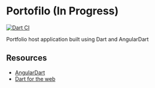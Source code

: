 # Portofilo (In Progress)

[![Dart CI](https://github.com/olegkuibar/portfolio/workflows/Dart%20CI/badge.svg)](https://github.com/olegkuibar/portfolio/actions?query=workflow%3A%22Dart+CI%22)

Portfolio host application built using Dart and AngularDart

## Resources

* [AngularDart](https://webdev.dartlang.org/angular)
* [Dart for the web](https://webdev.dartlang.org)
